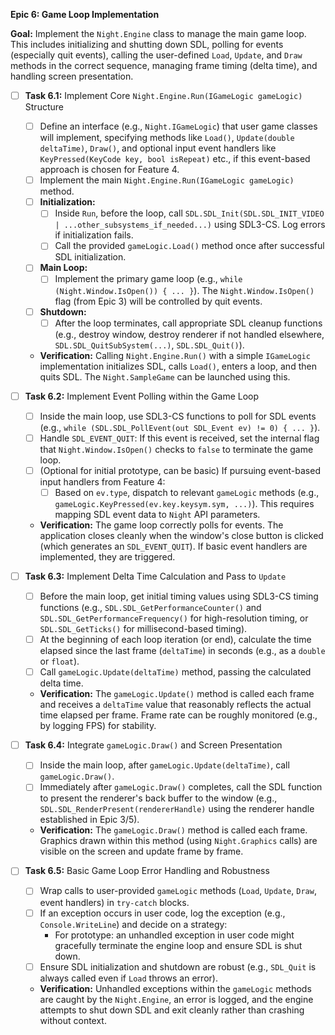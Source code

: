**Epic 6: Game Loop Implementation**

**Goal:** Implement the `Night.Engine` class to manage the main game loop. This includes initializing and shutting down SDL, polling for events (especially quit events), calling the user-defined `Load`, `Update`, and `Draw` methods in the correct sequence, managing frame timing (delta time), and handling screen presentation.

- [ ] **Task 6.1:** Implement Core `Night.Engine.Run(IGameLogic gameLogic)` Structure
    
    - [ ] Define an interface (e.g., `Night.IGameLogic`) that user game classes will implement, specifying methods like `Load()`, `Update(double deltaTime)`, `Draw()`, and optional input event handlers like `KeyPressed(KeyCode key, bool isRepeat)` etc., if this event-based approach is chosen for Feature 4.
    - [ ] Implement the main `Night.Engine.Run(IGameLogic gameLogic)` method.
    - [ ] **Initialization:**
        - [ ] Inside `Run`, before the loop, call `SDL.SDL_Init(SDL.SDL_INIT_VIDEO | ...other_subsystems_if_needed...)` using SDL3-CS. Log errors if initialization fails.
        - [ ] Call the provided `gameLogic.Load()` method once after successful SDL initialization.
    - [ ] **Main Loop:**
        - [ ] Implement the primary game loop (e.g., `while (Night.Window.IsOpen()) { ... }`). The `Night.Window.IsOpen()` flag (from Epic 3) will be controlled by quit events.
    - [ ] **Shutdown:**
        - [ ] After the loop terminates, call appropriate SDL cleanup functions (e.g., destroy window, destroy renderer if not handled elsewhere, `SDL.SDL_QuitSubSystem(...)`, `SDL.SDL_Quit()`).
    - **Verification:** Calling `Night.Engine.Run()` with a simple `IGameLogic` implementation initializes SDL, calls `Load()`, enters a loop, and then quits SDL. The `Night.SampleGame` can be launched using this.
- [ ] **Task 6.2:** Implement Event Polling within the Game Loop
    
    - [ ] Inside the main loop, use SDL3-CS functions to poll for SDL events (e.g., `while (SDL.SDL_PollEvent(out SDL_Event ev) != 0) { ... }`).
    - [ ] Handle `SDL_EVENT_QUIT`: If this event is received, set the internal flag that `Night.Window.IsOpen()` checks to `false` to terminate the game loop.
    - [ ] (Optional for initial prototype, can be basic) If pursuing event-based input handlers from Feature 4:
        - [ ] Based on `ev.type`, dispatch to relevant `gameLogic` methods (e.g., `gameLogic.KeyPressed(ev.key.keysym.sym, ...)`). This requires mapping SDL event data to `Night` API parameters.
    - **Verification:** The game loop correctly polls for events. The application closes cleanly when the window's close button is clicked (which generates an `SDL_EVENT_QUIT`). If basic event handlers are implemented, they are triggered.
- [ ] **Task 6.3:** Implement Delta Time Calculation and Pass to `Update`
    
    - [ ] Before the main loop, get initial timing values using SDL3-CS timing functions (e.g., `SDL.SDL_GetPerformanceCounter()` and `SDL.SDL_GetPerformanceFrequency()` for high-resolution timing, or `SDL.SDL_GetTicks()` for millisecond-based timing).
    - [ ] At the beginning of each loop iteration (or end), calculate the time elapsed since the last frame (`deltaTime`) in seconds (e.g., as a `double` or `float`).
    - [ ] Call `gameLogic.Update(deltaTime)` method, passing the calculated delta time.
    - **Verification:** The `gameLogic.Update()` method is called each frame and receives a `deltaTime` value that reasonably reflects the actual time elapsed per frame. Frame rate can be roughly monitored (e.g., by logging FPS) for stability.
- [ ] **Task 6.4:** Integrate `gameLogic.Draw()` and Screen Presentation
    
    - [ ] Inside the main loop, after `gameLogic.Update(deltaTime)`, call `gameLogic.Draw()`.
    - [ ] Immediately after `gameLogic.Draw()` completes, call the SDL function to present the renderer's back buffer to the window (e.g., `SDL.SDL_RenderPresent(rendererHandle)` using the renderer handle established in Epic 3/5).
    - **Verification:** The `gameLogic.Draw()` method is called each frame. Graphics drawn within this method (using `Night.Graphics` calls) are visible on the screen and update frame by frame.
- [ ] **Task 6.5:** Basic Game Loop Error Handling and Robustness
    
    - [ ] Wrap calls to user-provided `gameLogic` methods (`Load`, `Update`, `Draw`, event handlers) in `try-catch` blocks.
    - [ ] If an exception occurs in user code, log the exception (e.g., `Console.WriteLine`) and decide on a strategy:
        - For prototype: an unhandled exception in user code might gracefully terminate the engine loop and ensure SDL is shut down.
    - [ ] Ensure SDL initialization and shutdown are robust (e.g., `SDL_Quit` is always called even if `Load` throws an error).
    - **Verification:** Unhandled exceptions within the `gameLogic` methods are caught by the `Night.Engine`, an error is logged, and the engine attempts to shut down SDL and exit cleanly rather than crashing without context.
